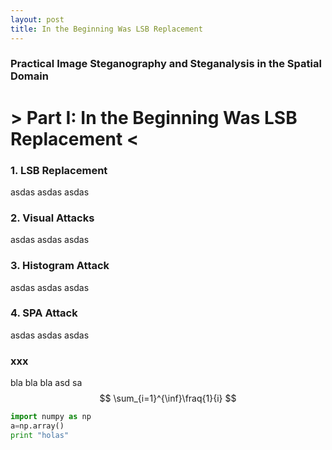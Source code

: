 ```yaml
---
layout: post
title: In the Beginning Was LSB Replacement
---
```

### Practical Image Steganography and Steganalysis in the Spatial Domain
# > Part I: In the Beginning Was LSB Replacement <


### 1. LSB Replacement

asdas
asdas
asdas

### 2. Visual Attacks

asdas
asdas
asdas

### 3. Histogram Attack

asdas
asdas
asdas

### 4. SPA Attack

asdas
asdas
asdas

### xxx

bla bla bla
asd
sa
$$
\sum_{i=1}^{\inf}\fraq{1}{i}
$$

```python
import numpy as np
a=np.array()
print "holas"
```
